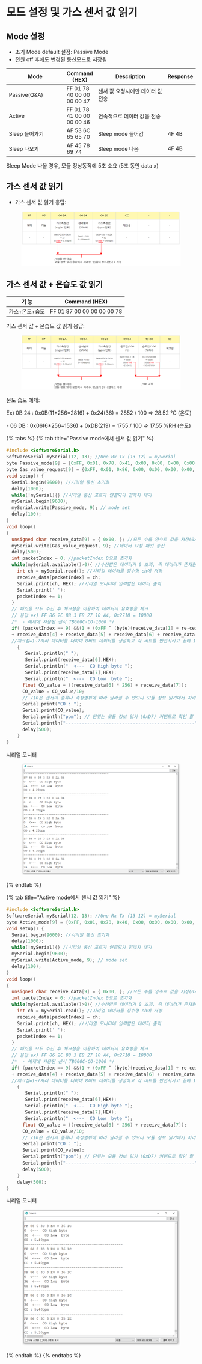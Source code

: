 # 모드 설정 및 가스 센서 값 읽기

## Mode 설정

* 초기 Mode default 설정: Passive Mode
* 전원 off 후에도 변경된 통신모드로 저장됨

<table><thead><tr><th width="155">Mode</th><th>Command (HEX)</th><th width="200">Description</th><th>Response</th></tr></thead><tbody><tr><td>Passive(Q&#x26;A)</td><td>FF 01 78 40 00 00 00 00 47</td><td>센서 값 요청시에만 데이터 값 전송</td><td></td></tr><tr><td>Active</td><td>FF 01 78 41 00 00 00 00 46</td><td>연속적으로 데이터 값을 전송</td><td></td></tr><tr><td>Sleep 들어가기</td><td>AF 53 6C 65 65 70</td><td>Sleep mode 들어감</td><td>4F 4B</td></tr><tr><td>Sleep 나오기</td><td>AF 45 78 69 74</td><td>Sleep mode 나옴</td><td>4F 4B</td></tr></tbody></table>

Sleep Mode 나올 경우, 모듈 정상동작에 5초 소요 (5초 동안 data x)

## 가스 센서 값 읽기

* 가스 센서 값 읽기 응답:

<figure><img src="../../../../.gitbook/assets/gas_read_description.PNG" alt=""><figcaption></figcaption></figure>

## 가스 센서 값 + 온습도 값 읽기

| 기 능      | Command (HEX)              |
| -------- | -------------------------- |
| 가스+온도+습도 | FF 01 87 00 00 00 00 00 78 |

가스 센서 값 + 온습도 값 읽기 응답:

<figure><img src="../../../../.gitbook/assets/gas_and_temp_humi_read.PNG" alt=""><figcaption></figcaption></figure>

온도 습도 예제:

Ex) 0B 24 : 0x0B(11\*256=2816) + 0x24(36) = 2852 / 100 => 28.52 ℃ (온도)

\- 06 DB : 0x06(6\*256=1536) + 0xDB(219) = 1755 / 100 => 17.55 %RH (습도)

{% tabs %}
{% tab title="Passive mode에서 센서 값 읽기" %}
```cpp
#include <SoftwareSerial.h>
SoftwareSerial mySerial(12, 13); //Uno Rx Tx (13 12) = mySerial
byte Passive_mode[9] = {0xFF, 0x01, 0x78, 0x41, 0x00, 0x00, 0x00, 0x00, 0x46};  
byte Gas_value_request[9] = {0xFF, 0x01, 0x86, 0x00, 0x00, 0x00, 0x00, 0x00, 0x79}; // 가스 값 요청 
void setup() {
  Serial.begin(9600); //시리얼 통신 초기화
  delay(1000); 
  while(!mySerial){} //시리얼 통신 포트가 연결되기 전까지 대기
  mySerial.begin(9600);  
  mySerial.write(Passive_mode, 9); // mode set
  delay(100); 
}
void loop() 
{
  unsigned char receive_data[9] = { 0x00, }; //모든 수를 양수로 값을 저장(0x00~0xFF)
  mySerial.write(Gas_value_request, 9); //데이터 요청 패킷 송신
  delay(500); 
  int packetIndex = 0; //packetIndex 0으로 초기화
  while(mySerial.available()>0){ //수신받은 데이터가 0 초과, 즉 데이터가 존재한다면 코드수행
    int ch = mySerial.read(); //시리얼 데이터를 정수형 ch에 저장
    receive_data[packetIndex] = ch;
    Serial.print(ch, HEX); //시리얼 모니터에 입력받은 데이터 출력
    Serial.print(' ');
    packetIndex += 1;
  }
  // 패킷을 모두 수신 후 체크섬을 이용하여 데이터의 유효성을 체크
  // 응답 ex) FF 86 2C 88 3 E8 27 10 A4, 0x2710 = 10000  
  /*  - 예제에 사용된 센서 TB600C-CO-1000 */
  if( (packetIndex == 9) &&(1 + (0xFF ^ (byte)(receive_data[1] + re-ceive_data[2] + receive_data[3] 
  + receive_data[4] + receive_data[5] + receive_data[6] + receive_data[7]))) == receive_data[8]) 
  //체크섬=1~7자리 데이터를 더하여 8비트 데이터를 생성하고 각 비트를 반전시키고 끝에 1을 더함
    {
       Serial.println(" "); 
       Serial.print(receive_data[6],HEX); 
       Serial.println("  <---  CO High byte ");
       Serial.print(receive_data[7],HEX); 
       Serial.println("  <---  CO Low  byte ");
      float CO_value = ((receive_data[6] * 256) + receive_data[7]); 
      CO_value = CO_value/10;
      // /10은 센서의 종류나 측정범위에 따라 달라질 수 있으니 모듈 정보 읽기에서 자리수 확인 하는 것을 권장  
      Serial.print("CO : ");
      Serial.print(CO_value);
      Serial.println("ppm"); // 단위는 모듈 정보 읽기 (0xD7) 커맨드로 확인 할 수 있음
      Serial.println("------------------------------------------------");
      delay(500); 
    }
}

```

시리얼 모니터

<figure><img src="../../../../.gitbook/assets/tb600_tb200_passive_mode_serial_monitor.PNG" alt=""><figcaption></figcaption></figure>
{% endtab %}

{% tab title="Active mode에서 센서 값 읽기" %}
```cpp
#include <SoftwareSerial.h>
SoftwareSerial mySerial(12, 13); //Uno Rx Tx (13 12) = mySerial
byte Active_mode[9] = {0xFF, 0x01, 0x78, 0x40, 0x00, 0x00, 0x00, 0x00, 0x47};  
void setup() {
  Serial.begin(9600); //시리얼 통신 초기화
  delay(1000); 
  while(!mySerial){} //시리얼 통신 포트가 연결되기 전까지 대기
  mySerial.begin(9600);  
  mySerial.write(Active_mode, 9); // mode set
  delay(100);
}
void loop() 
{
  unsigned char receive_data[9] = { 0x00, }; //모든 수를 양수로 값을 저장(0x00~0xFF)
  int packetIndex = 0; //packetIndex 0으로 초기화
  while(mySerial.available()>0){ //수신받은 데이터가 0 초과, 즉 데이터가 존재한다면 코드수행
    int ch = mySerial.read(); //시리얼 데이터를 정수형 ch에 저장
    receive_data[packetIndex] = ch;
    Serial.print(ch, HEX); //시리얼 모니터에 입력받은 데이터 출력
    Serial.print(' ');
    packetIndex += 1;
  }
  // 패킷을 모두 수신 후 체크섬을 이용하여 데이터의 유효성을 체크
  // 응답 ex) FF 86 2C 88 3 E8 27 10 A4, 0x2710 = 10000  
  /*  - 예제에 사용된 센서 TB600C-CO-1000 */
  if( (packetIndex == 9) &&(1 + (0xFF ^ (byte)(receive_data[1] + re-ceive_data[2] + receive_data[3] 
  + receive_data[4] + receive_data[5] + receive_data[6] + receive_data[7]))) == receive_data[8]) 
  //체크섬=1~7자리 데이터를 더하여 8비트 데이터를 생성하고 각 비트를 반전시키고 끝에 1을 더함
    {
       Serial.println(" "); 
       Serial.print(receive_data[6],HEX); 
       Serial.println("  <---  CO High byte ");
       Serial.print(receive_data[7],HEX); 
       Serial.println("  <---  CO Low  byte ");
      float CO_value = ((receive_data[6] * 256) + receive_data[7]); 
      CO_value = CO_value/10;
      // /10은 센서의 종류나 측정범위에 따라 달라질 수 있으니 모듈 정보 읽기에서 자리수 확인 하는 것을 권장  
      Serial.print("CO : ");
      Serial.print(CO_value);
      Serial.println("ppm"); // 단위는 모듈 정보 읽기 (0xD7) 커맨드로 확인 할 수 있음
      Serial.println("------------------------------------------------");
      delay(500); 
    }
    delay(500);
}
```

시리얼 모니터

<figure><img src="../../../../.gitbook/assets/tb600_tb200_active_mode_serial.PNG" alt=""><figcaption></figcaption></figure>
{% endtab %}
{% endtabs %}
